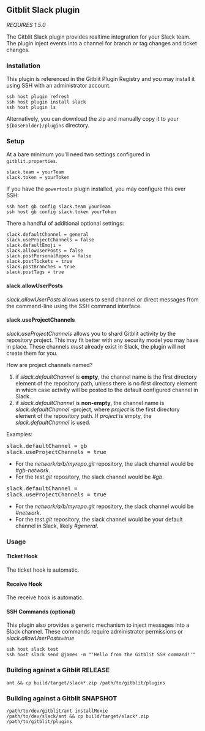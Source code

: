 ## Gitblit Slack plugin

*REQUIRES 1.5.0*

The Gitblit Slack plugin provides realtime integration for your Slack team.  The plugin inject events into a channel for branch or tag changes and ticket changes.

### Installation

This plugin is referenced in the Gitblit Plugin Registry and you may install it using SSH with an administrator account.

    ssh host plugin refresh
    ssh host plugin install slack
    ssh host plugin ls

Alternatively, you can download the zip and manually copy it to your `${baseFolder}/plugins` directory.

### Setup

At a bare minimum you'll need two settings configured in `gitblit.properties`.

    slack.team = yourTeam
    slack.token = yourToken

If you have the `powertools` plugin installed, you may configure this over SSH:

    ssh host gb config slack.team yourTeam
    ssh host gb config slack.token yourToken

There a handful of additional optional settings:

    slack.defaultChannel = general
    slack.useProjectChannels = false
    slack.defaultEmoji = 
    slack.allowUserPosts = false
    slack.postPersonalRepos = false
    slack.postTickets = true
    slack.postBranches = true
    slack.postTags = true

#### slack.allowUserPosts

*slack.allowUserPosts* allows users to send channel or direct messages from the command-line using the SSH command interface.

#### slack.useProjectChannels

*slack.useProjectChannels* allows you to shard Gitblit activity by the repository project.  This may fit better with any security model you may have in place.  These channels *must* already exist in Slack, the plugin will not create them for you.

How are project channels named?

1. if *slack.defaultChannel* is **empty**, the channel name is the first directory element of the repository path, unless there is no first directory element in which case activity will be posted to the default configured channel in Slack.
2. if *slack.defaultChannel* is **non-empty**, the channel name is *slack.defaultChannel* -project, where *project* is the first directory element of the repository path.  If *project* is empty, the *slack.defaultChannel* is used.

Examples:

<pre>
slack.defaultChannel = gb
slack.useProjectChannels = true
</pre>

- For the *network/a/b/myrepo.git* repository, the slack channel would be *#gb-network*.
- For the *test.git* repository, the slack channel would be *#gb*.

<pre>
slack.defaultChannel = 
slack.useProjectChannels = true
</pre>

- For the *network/a/b/myrepo.git* repository, the slack channel would be *#network*.
- For the *test.git* repository, the slack channel would be your default channel in Slack, likely *#general*.


### Usage

#### Ticket Hook

The ticket hook is automatic.

#### Receive Hook

The receive hook is automatic.

#### SSH Commands (optional)

This plugin also provides a generic mechanism to inject messages into a Slack channel.  These commands require administrator permissions or *slack.allowUserPosts=true*

    ssh host slack test
    ssh host slack send @james -m "'Hello from the Gitblit SSH command!'"

### Building against a Gitblit RELEASE

    ant && cp build/target/slack*.zip /path/to/gitblit/plugins

### Building against a Gitblit SNAPSHOT

    /path/to/dev/gitblit/ant installMoxie
    /path/to/dev/slack/ant && cp build/target/slack*.zip /path/to/gitblit/plugins

